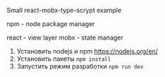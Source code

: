 Small react-mobx-type-scrypt example

npm - node package manager

react - view layer
mobx - state manager

1. Установить nodejs и npm https://nodejs.org/en/
2. Установить пакеты `npm install`
3. Запустить режим разработки `npm run dev`

